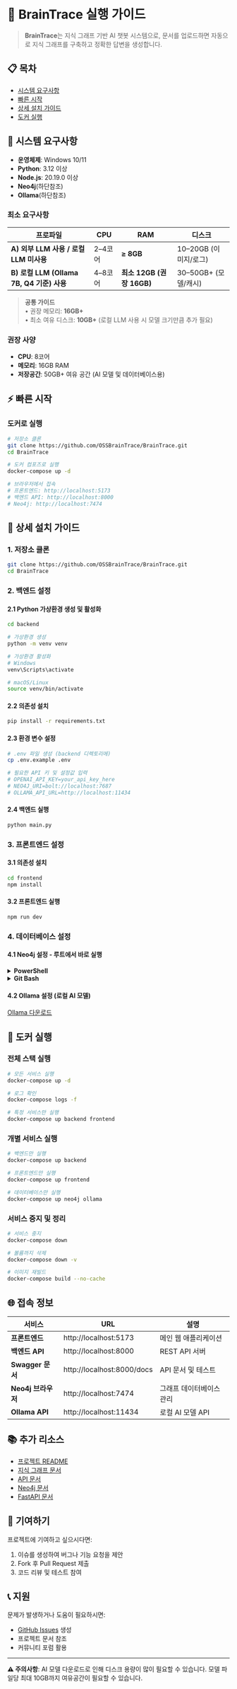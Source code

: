 # 🚀 BrainTrace 실행 가이드

> **BrainTrace**는 지식 그래프 기반 AI 챗봇 시스템으로, 문서를 업로드하면 자동으로 지식 그래프를 구축하고 정확한 답변을 생성합니다.

## 📋 목차

- [시스템 요구사항](#-시스템-요구사항)
- [빠른 시작](#-빠른-시작)
- [상세 설치 가이드](#-상세-설치-가이드)
- [도커 실행](#-도커-실행)

## 🔧 시스템 요구사항

- **운영체제**: Windows 10/11
- **Python**: 3.12 이상
- **Node.js**: 20.19.0 이상
- **Neo4j**(하단참조)
- **Ollama**(하단참조)

### 최소 요구사항

| 프로파일 | CPU | RAM | 디스크 |
|---|---|---|---|
| **A) 외부 LLM 사용 / 로컬 LLM 미사용** | 2–4코어 | **≥ 8GB** | 10–20GB (이미지/로그) |
| **B) 로컬 LLM (Ollama 7B, Q4 기준) 사용** | 4–8코어 | **최소 12GB (권장 16GB)** | 30–50GB+ (모델/캐시) |

> **공통 가이드**  
> • 권장 메모리: **16GB+**  
> • 최소 여유 디스크: **10GB+** (로컬 LLM 사용 시 모델 크기만큼 추가 필요)


### 권장 사양
- **CPU**: 8코어
- **메모리**: 16GB RAM
- **저장공간**: 50GB+ 여유 공간 (AI 모델 및 데이터베이스용)

## ⚡ 빠른 시작

### 도커로 실행

```bash
# 저장소 클론
git clone https://github.com/OSSBrainTrace/BrainTrace.git
cd BrainTrace

# 도커 컴포즈로 실행
docker-compose up -d

# 브라우저에서 접속
# 프론트엔드: http://localhost:5173
# 백엔드 API: http://localhost:8000
# Neo4j: http://localhost:7474
```

## 📖 상세 설치 가이드

### 1. 저장소 클론

```bash
git clone https://github.com/OSSBrainTrace/BrainTrace.git
cd BrainTrace
```

### 2. 백엔드 설정

#### 2.1 Python 가상환경 생성 및 활성화

```bash
cd backend

# 가상환경 생성
python -m venv venv

# 가상환경 활성화
# Windows
venv\Scripts\activate

# macOS/Linux
source venv/bin/activate
```

#### 2.2 의존성 설치

```bash
pip install -r requirements.txt
```

#### 2.3 환경 변수 설정

```bash
# .env 파일 생성 (backend 디렉토리에)
cp .env.example .env

# 필요한 API 키 및 설정값 입력
# OPENAI_API_KEY=your_api_key_here
# NEO4J_URI=bolt://localhost:7687
# OLLAMA_API_URL=http://localhost:11434
```

#### 2.4 백엔드 실행

```bash
python main.py
```

### 3. 프론트엔드 설정

#### 3.1 의존성 설치

```bash
cd frontend
npm install
```

#### 3.2 프론트엔드 실행

```bash
npm run dev
```

### 4. 데이터베이스 설정

#### 4.1 Neo4j 설정 - 루트에서 바로 실행

<details>
  <summary><b>PowerShell</b></summary>

```powershell
# Run from REPO ROOT (PowerShell)
$ErrorActionPreference = 'Stop'

# 0) 버전/경로
$VER      = '2025.07.1'
$ZIP_NAME = "neo4j-community-$VER-windows.zip"
$ZIP_URL  = "https://neo4j.com/artifact.php?name=$ZIP_NAME"

$ROOT    = (Get-Location).Path
$STAGE   = Join-Path $ROOT "neo4j"       # 1차 작업용(stage)
$BACKEND = Join-Path $ROOT "backend"
$TARGET  = Join-Path $BACKEND "neo4j"    # 최종 목적지: backend/neo4j

# 1) stage 준비
if (Test-Path $STAGE) { Remove-Item $STAGE -Recurse -Force }
New-Item -ItemType Directory -Path $STAGE | Out-Null
if (-not (Test-Path $BACKEND)) { New-Item -ItemType Directory -Path $BACKEND | Out-Null }

# 2) ZIP 다운로드 → stage에 저장
$ZIPPATH = Join-Path $STAGE $ZIP_NAME
Invoke-WebRequest -Uri $ZIP_URL -OutFile $ZIPPATH

# (선택) 무결성 확인 - SHA256 해시 비교
# Get-FileHash $ZIPPATH -Algorithm SHA256 | Format-List

# 3) 압축 해제(같은 stage 안에 풀림)
Expand-Archive -Path $ZIPPATH -DestinationPath $STAGE -Force

# 4) 추출된 "neo4j-community-*" 폴더를 'neo4j'로 리네임
$extracted = Get-ChildItem -Path $STAGE -Directory |
  Where-Object { $_.Name -like "neo4j-community-*" } | Select-Object -First 1
if (-not $extracted) { throw "Neo4j folder not found under $STAGE" }

$prepared = Join-Path $STAGE "neo4j"
if (Test-Path $prepared) { Remove-Item $prepared -Recurse -Force }
Rename-Item -Path $extracted.FullName -NewName "neo4j"

# 5) neo4j.conf에서 '#dbms.security.auth_enabled=false' 주석 해제
$CONF = Join-Path $prepared "conf\neo4j.conf"
if (-not (Test-Path $CONF)) { throw "neo4j.conf not found: $CONF" }

$content = Get-Content $CONF
$changed = $false

# a) 정확히 주석 처리된 줄이면 주석만 제거
$new = $content -replace '^\s*#\s*(dbms\.security\.auth_enabled\s*=\s*false)\s*$', '$1'
if ($new -ne $content) { $changed = $true; $content = $new }

# b) 해당 키가 없으면 줄 추가(개발 편의용)
if (-not ($content -match '^\s*dbms\.security\.auth_enabled\s*=')) {
  $content += 'dbms.security.auth_enabled=false'
  $changed = $true
}

if ($changed) { $content | Set-Content $CONF -Encoding UTF8 }

# 6) stage/neo4j -> backend/neo4j 이동
if (Test-Path $TARGET) { Remove-Item $TARGET -Recurse -Force }
Move-Item -LiteralPath $prepared -Destination $TARGET -Force

# (선택) stage 정리
Remove-Item $STAGE -Recurse -Force

Write-Host "✔ Prepared and moved to: $TARGET"
Write-Host "✔ Edited: $CONF"
```
</details>

<details>
   <summary><b>Git Bash</b></summary>

```bash
set -euo pipefail

VER=2025.07.1
ZIP_NAME="neo4j-community-$VER-windows.zip"
ZIP_URL="https://neo4j.com/artifact.php?name=$ZIP_NAME"

ROOT="$PWD"
STAGE="$ROOT/neo4j"          # stage에서 폴더 구조 먼저 완성
BACKEND="$ROOT/backend"
TARGET="$BACKEND/neo4j"

rm -rf "$STAGE"
mkdir -p "$STAGE" "$BACKEND"

# 1) 다운로드 (리다이렉트 따라가기)
curl -L -o "$STAGE/$ZIP_NAME" "$ZIP_URL"

# 2) 압축 해제
if command -v unzip >/dev/null 2>&1; then
  unzip -q "$STAGE/$ZIP_NAME" -d "$STAGE"
else
  tar -xf "$STAGE/$ZIP_NAME" -C "$STAGE"
fi

# 3) 추출된 폴더를 'neo4j'로 정규화
extracted="$(find "$STAGE" -maxdepth 1 -type d -name 'neo4j-community-*' | head -n1)"
[ -n "$extracted" ] || { echo "Neo4j folder not found under $STAGE"; exit 1; }
rm -rf "$STAGE/neo4j"
mv "$extracted" "$STAGE/neo4j"

# 4) neo4j.conf 주석 해제 또는 추가
CONF="$STAGE/neo4j/conf/neo4j.conf"
if grep -Eq '^\s*#\s*dbms\.security\.auth_enabled\s*=\s*false\s*$' "$CONF"; then
  sed -i -E 's/^\s*#\s*(dbms\.security\.auth_enabled\s*=\s*false)\s*$/\1/' "$CONF"
elif ! grep -Eq '^\s*dbms\.security\.auth_enabled\s*=' "$CONF"; then
  printf '\n%s\n' 'dbms.security.auth_enabled=false' >> "$CONF"
fi

# 5) stage/neo4j -> backend/neo4j 이동
rm -rf "$TARGET"
mv "$STAGE/neo4j" "$TARGET"
rm -rf "$STAGE"

echo "✔ Prepared and moved to: $TARGET"
echo "✔ Edited: $CONF"
```
</details>

#### 4.2 Ollama 설정 (로컬 AI 모델)

<a href="https://ollama.com/download"
   rel="noopener noreferrer">Ollama 다운로드</a>

## 🐳 도커 실행

### 전체 스택 실행

```bash
# 모든 서비스 실행
docker-compose up -d

# 로그 확인
docker-compose logs -f

# 특정 서비스만 실행
docker-compose up backend frontend
```

### 개별 서비스 실행

```bash
# 백엔드만 실행
docker-compose up backend

# 프론트엔드만 실행
docker-compose up frontend

# 데이터베이스만 실행
docker-compose up neo4j ollama
```

### 서비스 중지 및 정리

```bash
# 서비스 중지
docker-compose down

# 볼륨까지 삭제
docker-compose down -v

# 이미지 재빌드
docker-compose build --no-cache
```

## 🌐 접속 정보

| 서비스             | URL                        | 설명                     |
| ------------------ | -------------------------- | ------------------------ |
| **프론트엔드**     | http://localhost:5173      | 메인 웹 애플리케이션     |
| **백엔드 API**     | http://localhost:8000      | REST API 서버            |
| **Swagger 문서**   | http://localhost:8000/docs | API 문서 및 테스트       |
| **Neo4j 브라우저** | http://localhost:7474      | 그래프 데이터베이스 관리 |
| **Ollama API**     | http://localhost:11434     | 로컬 AI 모델 API         |

## 📚 추가 리소스

- [프로젝트 README](./README.md)
- [지식 그래프 문서](./KNOWLEDGE_GRAPH.md)
- [API 문서](http://localhost:8000/docs)
- [Neo4j 문서](https://neo4j.com/docs/)
- [FastAPI 문서](https://fastapi.tiangolo.com/)

## 🤝 기여하기

프로젝트에 기여하고 싶으시다면:

1. 이슈를 생성하여 버그나 기능 요청을 제안
2. Fork 후 Pull Request 제출
3. 코드 리뷰 및 테스트 참여

## 📞 지원

문제가 발생하거나 도움이 필요하시면:

- [GitHub Issues](https://github.com/OSSBrainTrace/BrainTrace/issues) 생성
- 프로젝트 문서 참조
- 커뮤니티 포럼 활용

---

**⚠️ 주의사항**: AI 모델 다운로드로 인해 디스크 용량이 많이 필요할 수 있습니다. 모델 파일당 최대 10GB까지 여유공간이 필요할 수 있습니다.
